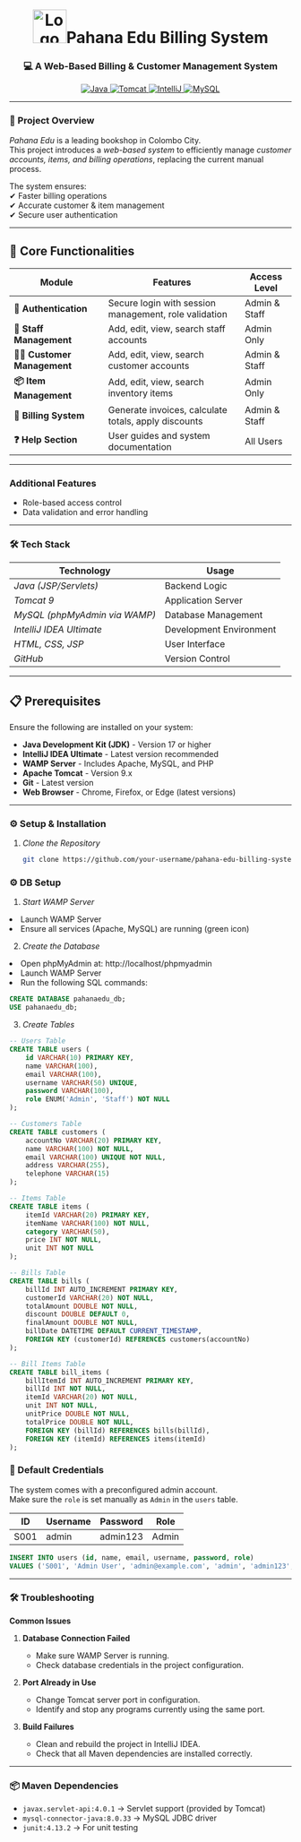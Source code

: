<h1 align="center">
  <img src="https://img.icons8.com/fluency/96/000000/books.png" alt="Logo" width="60" height="60"/>Pahana Edu Billing System</h1>

<h3 align="center">💻 A Web-Based Billing & Customer Management System</h3>

<p align="center">
    <a href="https://www.oracle.com/java/" target="blank">
    <img src="https://img.shields.io/badge/Language-Java-red?style=for-the-badge&logo=openjdk&logoColor=white" alt="Java"/>
  </a>

  <a href="https://www.apache.org/" target="blank">
    <img src="https://img.shields.io/badge/Server-Apache%20Tomcat%209-blue?style=for-the-badge&logo=apachetomcat&logoColor=white" alt="Tomcat"/>
  </a>
  <a href="https://www.jetbrains.com/idea/" target="blank">
    <img src="https://img.shields.io/badge/IDE-IntelliJ%20Ultimate-purple?style=for-the-badge&logo=intellijidea&logoColor=white" alt="IntelliJ"/>
  </a>
  <a href="https://www.mysql.com/" target="blank">
    <img src="https://img.shields.io/badge/Database-MySQL-orange?style=for-the-badge&logo=mysql&logoColor=white" alt="MySQL"/>
  </a>

</p>

---

### 🚀 Project Overview
*Pahana Edu* is a leading bookshop in Colombo City.  
This project introduces a *web-based system* to efficiently manage *customer accounts, items, and billing operations*, replacing the current manual process.  

The system ensures:  
✔ Faster billing operations  
✔ Accurate customer & item management  
✔ Secure user authentication  

---

## 🚀 Core Functionalities

| Module | Features | Access Level |
|--------|----------|-------------|
| **🔐 Authentication** | Secure login with session management, role validation | Admin & Staff|
| **👥 Staff Management** | Add, edit, view, search staff accounts | Admin Only |
| **👨‍💼 Customer Management** | Add, edit, view, search customer accounts | Admin & Staff |
| **📦 Item Management** | Add, edit, view, search inventory items | Admin Only |
| **🧾 Billing System** | Generate invoices, calculate totals, apply discounts | Admin & Staff |
| **❓ Help Section** | User guides and system documentation | All Users |

---


### Additional Features
- Role-based access control
- Data validation and error handling
 


---

### 🛠 Tech Stack
| Technology | Usage |
|------------|-------|
| *Java (JSP/Servlets)* | Backend Logic |
| *Tomcat 9* | Application Server |
| *MySQL (phpMyAdmin via WAMP)* | Database Management |
| *IntelliJ IDEA Ultimate* | Development Environment |
| *HTML, CSS, JSP* | User Interface |
| *GitHub* | Version Control |

---


## 📋 Prerequisites

Ensure the following are installed on your system:

- **Java Development Kit (JDK)** - Version 17 or higher
- **IntelliJ IDEA Ultimate** - Latest version recommended
- **WAMP Server** - Includes Apache, MySQL, and PHP
- **Apache Tomcat** - Version 9.x
- **Git** - Latest version
- **Web Browser** - Chrome, Firefox, or Edge (latest versions)


---

### ⚙ Setup & Installation

1. *Clone the Repository*
   ```bash
   git clone https://github.com/your-username/pahana-edu-billing-system.git

### ⚙ DB Setup
01. *Start WAMP Server*
<li>Launch WAMP Server</li>
<li>Ensure all services (Apache, MySQL) are running (green icon)</li>

02. *Create the Database*
<li>Open phpMyAdmin at: http://localhost/phpmyadmin</li>
<li>Launch WAMP Server</li>
<li>Run the following SQL commands:</li>

```sql
CREATE DATABASE pahanaedu_db;
USE pahanaedu_db;
```

03. *Create Tables*
   
```sql
-- Users Table
CREATE TABLE users (
    id VARCHAR(10) PRIMARY KEY,
    name VARCHAR(100),
    email VARCHAR(100),
    username VARCHAR(50) UNIQUE,
    password VARCHAR(100),
    role ENUM('Admin', 'Staff') NOT NULL
);

-- Customers Table
CREATE TABLE customers (
    accountNo VARCHAR(20) PRIMARY KEY,
    name VARCHAR(100) NOT NULL,
    email VARCHAR(100) UNIQUE NOT NULL,
    address VARCHAR(255),
    telephone VARCHAR(15)
);

-- Items Table
CREATE TABLE items (
    itemId VARCHAR(20) PRIMARY KEY,
    itemName VARCHAR(100) NOT NULL,
    category VARCHAR(50),
    price INT NOT NULL,
    unit INT NOT NULL
);

-- Bills Table
CREATE TABLE bills (
    billId INT AUTO_INCREMENT PRIMARY KEY,
    customerId VARCHAR(20) NOT NULL,
    totalAmount DOUBLE NOT NULL,
    discount DOUBLE DEFAULT 0,
    finalAmount DOUBLE NOT NULL,
    billDate DATETIME DEFAULT CURRENT_TIMESTAMP,
    FOREIGN KEY (customerId) REFERENCES customers(accountNo)
);

-- Bill Items Table
CREATE TABLE bill_items (
    billItemId INT AUTO_INCREMENT PRIMARY KEY,
    billId INT NOT NULL,
    itemId VARCHAR(20) NOT NULL,
    unit INT NOT NULL,
    unitPrice DOUBLE NOT NULL,
    totalPrice DOUBLE NOT NULL,
    FOREIGN KEY (billId) REFERENCES bills(billId),
    FOREIGN KEY (itemId) REFERENCES items(itemId)
);

```

### 🔑 Default Credentials

The system comes with a preconfigured admin account.  
Make sure the `role` is set manually as `Admin` in the `users` table.

| ID       | Username | Password   | Role  |
|----------|----------|------------|-------|
| S001   | admin    | admin123   | Admin |

```sql
INSERT INTO users (id, name, email, username, password, role)
VALUES ('S001', 'Admin User', 'admin@example.com', 'admin', 'admin123', 'Admin');
```

---
### 🛠️ Troubleshooting

**Common Issues**

1. **Database Connection Failed**  
   - Make sure WAMP Server is running.  
   - Check database credentials in the project configuration.

2. **Port Already in Use**  
   - Change Tomcat server port in configuration.  
   - Identify and stop any programs currently using the same port.  

3. **Build Failures**  
   - Clean and rebuild the project in IntelliJ IDEA.  
   - Check that all Maven dependencies are installed correctly.
  
---
### 📦 Maven Dependencies

- `javax.servlet-api:4.0.1` → Servlet support (provided by Tomcat)  
- `mysql-connector-java:8.0.33` → MySQL JDBC driver  
- `junit:4.13.2` → For unit testing
   
